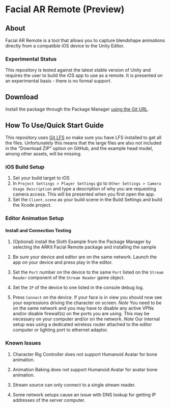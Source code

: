 # Facial AR Remote (Preview)

## About

Facial AR Remote is a tool that allows you to capture blendshape animations directly from a compatible iOS device to the Unity Editor.

### Experimental Status

This repository is tested against the latest stable version of Unity and requires the user to build the iOS app to use as a remote. It is presented on an experimental basis - there is no formal support.

## Download
Install the package through the Package Manager [using the Git URL](https://docs.unity3d.com/Manual/upm-ui-giturl.html).

## How To Use/Quick Start Guide  

This repository uses [Git LFS](https://git-lfs.github.com/) so make sure you have LFS installed to get all the files. Unfortunately this means that the large files are also not included in the "Download ZIP" option on GitHub, and the example head model, among other assets, will be missing.

### iOS Build Setup

1. Set your build target to iOS
1. In `Project Settings > Player Settings` go to `Other Settings > Camera Usage Description` and type a description of why you are requesting camera access. This will be presented when you first open the app.
1. Set the `Client.scene` as your build scene in the Build Settings and build the Xcode project.

### Editor Animation Setup

#### Install and Connection Testing

1. (Optional) install the Sloth Example from the Package Manager by selecting the ARKit Facial Remote package and installing the sample

1. Be sure your device and editor are on the same network. Launch the app on your device and press play in the editor.

1. Set the `Port` number on the device to the same `Port` listed on the `Stream Reader` component of the `Stream Reader` game object.

1. Set the `IP` of the device to one listed in the console debug log.

1. Press `Connect` on the device. If your face is in view you should now see your expressions driving the character on screen.
*Note* You need to be on the same network and you may have to disable any active VPNs and/or disable firewall(s) on the ports you are using. This may be necessary on your computer and/or on the network.
*Note* Our internal setup was using a dedicated wireless router attached to the editor computer or lighting port to ethernet adaptor.


### Known Issues

1. Character Rig Controller does not support Humanoid Avatar for bone animation.

1. Animation Baking does not support Humanoid Avatar for avatar bone animation.

1. Stream source can only connect to a single stream reader.

1. Some network setups cause an issue with DNS lookup for getting IP addresses of the server computer.
